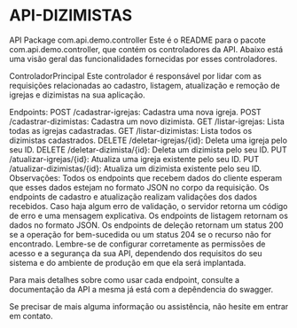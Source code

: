 # API-DIZIMISTAS
API Package com.api.demo.controller
Este é o README para o pacote com.api.demo.controller, que contém os controladores da API. Abaixo está uma visão geral das funcionalidades fornecidas por esses controladores.

ControladorPrincipal
Este controlador é responsável por lidar com as requisições relacionadas ao cadastro, listagem, atualização e remoção de igrejas e dizimistas na sua aplicação.

Endpoints:
POST /cadastrar-igrejas: Cadastra uma nova igreja.
POST /cadastrar-dizimistas: Cadastra um novo dizimista.
GET /listar-igrejas: Lista todas as igrejas cadastradas.
GET /listar-dizimistas: Lista todos os dizimistas cadastrados.
DELETE /deletar-igrejas/{id}: Deleta uma igreja pelo seu ID.
DELETE /deletar-dizimista/{id}: Deleta um dizimista pelo seu ID.
PUT /atualizar-igrejas/{id}: Atualiza uma igreja existente pelo seu ID.
PUT /atualizar-dizimistas/{id}: Atualiza um dizimista existente pelo seu ID.
Observações:
Todos os endpoints que recebem dados do cliente esperam que esses dados estejam no formato JSON no corpo da requisição.
Os endpoints de cadastro e atualização realizam validações dos dados recebidos. Caso haja algum erro de validação, o servidor retorna um código de erro e uma mensagem explicativa.
Os endpoints de listagem retornam os dados no formato JSON.
Os endpoints de deleção retornam um status 200 se a operação for bem-sucedida ou um status 204 se o recurso não for encontrado.
Lembre-se de configurar corretamente as permissões de acesso e a segurança da sua API, dependendo dos requisitos do seu sistema e do ambiente de produção em que ela será implantada.

Para mais detalhes sobre como usar cada endpoint, consulte a documentação da API a mesma já está com a depêndencia do swagger.

Se precisar de mais alguma informação ou assistência, não hesite em entrar em contato.



